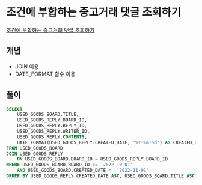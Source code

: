 # 조건에 부합하는 중고거래 댓글 조회하기

[조건에 부합하는 중고거래 댓글 조회하기](https://school.programmers.co.kr/learn/courses/30/lessons/164673)

## 개념
+ JOIN 이용
+ DATE_FORMAT 함수 이용

## 풀이
```SQL
SELECT 
    USED_GOODS_BOARD.TITLE, 
    USED_GOODS_REPLY.BOARD_ID, 
    USED_GOODS_REPLY.REPLY_ID, 
    USED_GOODS_REPLY.WRITER_ID, 
    USED_GOODS_REPLY.CONTENTS, 
    DATE_FORMAT(USED_GOODS_REPLY.CREATED_DATE, '%Y-%m-%d') AS CREATED_DATE	
FROM USED_GOODS_BOARD 
JOIN USED_GOODS_REPLY 
    ON USED_GOODS_BOARD.BOARD_ID = USED_GOODS_REPLY.BOARD_ID 
WHERE USED_GOODS_BOARD.BOARD_ID >= '2022-10-01' 
    AND USED_GOODS_BOARD.CREATED_DATE <  '2022-11-01'
ORDER BY USED_GOODS_REPLY.CREATED_DATE ASC, USED_GOODS_BOARD.TITLE ASC;
```